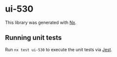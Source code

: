 # ui-530

This library was generated with [Nx](https://nx.dev).

## Running unit tests

Run `nx test ui-530` to execute the unit tests via [Jest](https://jestjs.io).
